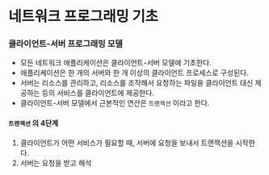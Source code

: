# 네트워크 프로그래밍 기초

### 클라이언트-서버 프로그래밍 모델
- 모든 네트워크 애플리케이션은 클라이언트-서버 모델에 기초한다.
- 애플리케이션은 한 개의 서버와 한 개 이상의 클라이언트 프로세스로 구성된다.
- 서버는 리소스를 관리하고, 리소스를 조작해서 요청하는 파일을 클라이언트 대신 제공하는 등의 서비스를 클라이언트에 제공한다.
- 클라이언트-서버 모델에서 근본적인 연산은 `트랜잭션` 이라고 한다.

#### `트랜잭션` 의 4단계
1. 클라이언트가 어떤 서비스가 필요할 때, 서버에 요청을 보내서 트랜잭션을 시작한다.
2. 서버는 요청을 받고 해석